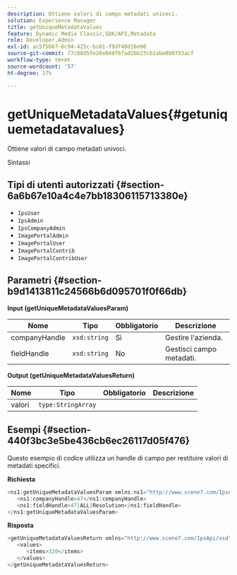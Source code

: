 ```yaml
---
description: Ottiene valori di campo metadati univoci.
solution: Experience Manager
title: getUniqueMetadataValues
feature: Dynamic Media Classic,SDK/API,Metadata
role: Developer,Admin
exl-id: ac5f5667-6c94-425c-bc01-f9df48d16e00
source-git-commit: 77c88d5fe20e048f6fad2bb23cb1abe090793acf
workflow-type: tm+mt
source-wordcount: '57'
ht-degree: 17%

---
```


# getUniqueMetadataValues{#getuniquemetadatavalues}

Ottiene valori di campo metadati univoci.

Sintassi

## Tipi di utenti autorizzati {#section-6a6b67e10a4c4e7bb18306115713380e}

* `IpsUser`
* `IpsAdmin`
* `IpsCompanyAdmin`
* `ImagePortalAdmin`
* `ImagePortalUser`
* `ImagePortalContrib`
* `ImagePortalContribUser`

## Parametri {#section-b9d1413811c24566b6d095701f0f66db}

**Input (getUniqueMetadataValuesParam)**

| Nome | Tipo | Obbligatorio | Descrizione |
|---|---|---|---|
| companyHandle | `xsd:string` | Sì | Gestire l&#39;azienda. |
| fieldHandle | `xsd:string` | No | Gestisci campo metadati. |

**Output (getUniqueMetadataValuesReturn)**

| Nome | Tipo | Obbligatorio | Descrizione |
|---|---|---|---|
| valori | `type:StringArray` |  |  |

## Esempi {#section-440f3bc3e5be436cb6ec26117d05f476}

Questo esempio di codice utilizza un handle di campo per restituire valori di metadati specifici.

**Richiesta**

```java
<ns1:getUniqueMetadataValuesParam xmlns:ns1="http://www.scene7.com/IpsApi/xsd">
   <ns1:companyHandle>47</ns1:companyHandle>
   <ns1:fieldHandle>47|ALL|Resolution</ns1:fieldHandle>
</ns1:getUniqueMetadataValuesParam>
```

**Risposta**

```java
<getUniqueMetadataValuesReturn xmlns="http://www.scene7.com/IpsApi/xsd">
   <values>
      <items>320</items>
   </values>
</getUniqueMetadataValuesReturn>
```
